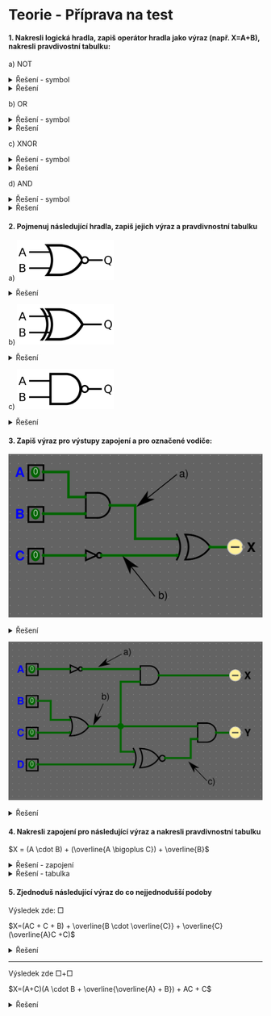 # Teorie - Příprava na test

#### 1. **Nakresli logická hradla**, zapiš **operátor hradla jako výraz** (např. X=A+B), nakresli **pravdivostní tabulku**:

a) NOT
<details>
  <summary>Řešení - symbol</summary>
  <img src="/obrazky/1920px-NOT_ANSI_Labelled.svg.png" width=192px>
</details>
<details>
  <summary>Řešení</summary>

$X = \overline{A}$

|A|X|
|:-:|:-:|
|0|1|
|1|0|

</details>

b) OR
<details>
  <summary>Řešení - symbol</summary>
  
<img src="/obrazky/OR_ANSI_Labelled.svg.png" width="192px"/>
</details>
<details>
  <summary>Řešení</summary>

$X = A + B$

|A|B|X|
|:-:|:-:|:-:|
|0|0|0|
|0|1|1|
|1|0|1|
|1|1|1|

</details>

c) XNOR
<details>
  <summary>Řešení - symbol</summary>
<img src="/obrazky/1920px-XNOR_ANSI_Labelled.svg.png" width="192px"/>
</details>
<details>
  <summary>Řešení</summary>

$X = \overline{(A \bigoplus B)}$

|A|B|X|
|:-:|:-:|:-:|
|0|0|1|
|0|1|0|
|1|0|0|
|1|1|1|

</details>

d) AND
<details>
  <summary>Řešení - symbol</summary>
<img src="/obrazky/AND_ANSI_Labelled.svg.png" width="192px"/>
</details>
<details>
  <summary>Řešení</summary>
  
$X = A \cdot B$

|A|B|X|
|:-:|:-:|:-:|
|0|0|0|
|0|1|0|
|1|0|0|
|1|1|1|

</details>

#### 2. Pojmenuj následující hradla, zapiš jejich **výraz** a **pravdivnostní tabulku**

a) <img src="/obrazky/1920px-NOR_ANSI_Labelled.svg.png" width="192px"/>

<details>
  <summary>Řešení</summary>

NOR

$X = \overline{(A + B)}$

|A|B|X|
|:-:|:-:|:-:|
|0|0|1|
|0|1|0|
|1|0|0|
|1|1|0|

</details>

b) <img src="/obrazky/1920px-XOR_ANSI_Labelled.svg.png" width="192px"/>

<details>
  <summary>Řešení</summary>

XOR

$X = A \bigoplus B$

|A|B|X|
|:-:|:-:|:-:|
|0|0|0|
|0|1|1|
|1|0|1|
|1|1|0|

</details>

c) <img src="/obrazky/1920px-NAND_ANSI_Labelled.svg.png" width="192px"/>

<details>
  <summary>Řešení</summary>

NAND

$X = \overline{(A \cdot B)}$

|A|B|Q|
|:-:|:-:|:-:|
|0|0|1|
|0|1|1|
|1|0|1|
|1|1|0|

</details>

#### 3. Zapiš výraz pro výstupy zapojení a pro označené vodiče:

![](/obrazky/teorie-cviko-1.png)

<details>
  <summary>Řešení</summary>

a) $A+B$

b) $\overline{C}$

$X = (A+B) \bigoplus \overline{C}$

</details>

![](/obrazky/teorie-cviko-2.png)

<details>
  <summary>Řešení</summary>

a) $\overline{A}$

b) $B+C$

c) $\overline{(B+C) \bigoplus D}$

$X = \overline{A} \cdot (B+C)$

$Y = (B+C) \cdot \overline{(B+C) \bigoplus D}$

</details>


#### 4. Nakresli zapojení pro následující výraz a nakresli pravdivnostní tabulku

$X = (A \cdot B) + (\overline{A \bigoplus C}) + \overline{B}$

<details>
  <summary>Řešení - zapojení</summary>
<img src="/obrazky/teorie-cviko-3.png">

</details>
<details>
  <summary>Řešení - tabulka</summary>

|$A$|$B$|$C$|$A \cdot B$|$\overline{A \bigoplus C} $| $\overline{B}$ | $X$ |
|:-:|:-:|:-:|:-:|:-:|:-:|:-:|
| 0 | 0 | 0 | 0 | 1 | 1 | 1 |
| 0 | 0 | 1 | 0 | 0 | 1 | 1 |
| 0 | 1 | 0 | 0 | 1 | 0 | 1 |
| 0 | 1 | 1 | 0 | 0 | 0 | 0 |
| 1 | 0 | 0 | 0 | 0 | 1 | 1 |
| 1 | 0 | 1 | 0 | 1 | 1 | 1 |
| 1 | 1 | 0 | 1 | 0 | 0 | 1 |
| 1 | 1 | 1 | 1 | 1 | 0 | 1 |

</details>

#### 5. Zjednoduš následující výraz do co nejjednodušší podoby

Výsledek zde: $\Box$

$X=(AC + C + B) + \overline{B \cdot \overline{C}} + \overline{C}(\overline{A}C +C)$

<details>
  <summary>Řešení</summary>

$X = (C(A+1)+B)+\overline{B}+C+\overline{C}(C(\overline{A}+1))$

$X = (AC+B)+\overline{B} + C + \overline{C} \cdot (\overline{A}C)$

$X = AC + B + \overline{B} + C + 0$

$X = AC + 1 + C$

$X = 1$

</details>

---

Výsledek zde $\Box + \Box$

$X=(A+C)(A \cdot B + \overline{\overline{A} + B}) + AC + C$

<details>
  <summary>Řešení</summary>

$X = (A+C)(A \cdot B + A \cdot \overline{B}) + C$

$X = (A+C)(A \cdot (B+\overline{B})) + C$

$X = ((A+C) \cdot A) + C$

$X = A \cdot A + A \cdot C + C$

$X = A +C$

</details>